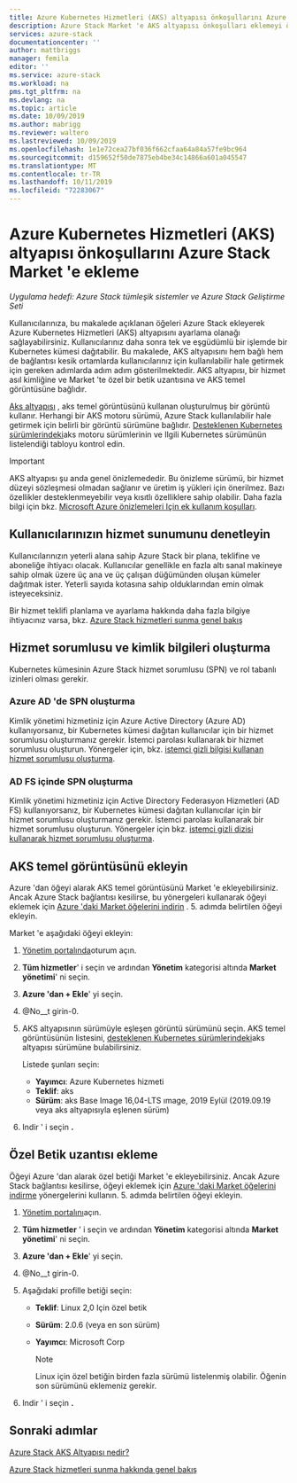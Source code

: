 ```yaml
---
title: Azure Kubernetes Hizmetleri (AKS) altyapısı önkoşullarını Azure Stack Market 'e ekleyin | Microsoft Docs
description: Azure Stack Market 'e AKS altyapısı önkoşulları eklemeyi öğrenin.
services: azure-stack
documentationcenter: ''
author: mattbriggs
manager: femila
editor: ''
ms.service: azure-stack
ms.workload: na
pms.tgt_pltfrm: na
ms.devlang: na
ms.topic: article
ms.date: 10/09/2019
ms.author: mabrigg
ms.reviewer: waltero
ms.lastreviewed: 10/09/2019
ms.openlocfilehash: 1e1e72cea27bf036f662cfaa64a84a57fe9bc964
ms.sourcegitcommit: d159652f50de7875eb4be34c14866a601a045547
ms.translationtype: MT
ms.contentlocale: tr-TR
ms.lasthandoff: 10/11/2019
ms.locfileid: "72283067"
---
```

# <a name="add-the-azure-kubernetes-services-aks-engine-prerequisites-to-the-azure-stack-marketplace"></a>Azure Kubernetes Hizmetleri (AKS) altyapısı önkoşullarını Azure Stack Market 'e ekleme

*Uygulama hedefi: Azure Stack tümleşik sistemler ve Azure Stack Geliştirme Seti*

Kullanıcılarınıza, bu makalede açıklanan öğeleri Azure Stack ekleyerek Azure Kubernetes Hizmetleri (AKS) altyapısını ayarlama olanağı sağlayabilirsiniz. Kullanıcılarınız daha sonra tek ve eşgüdümlü bir işlemde bir Kubernetes kümesi dağıtabilir. Bu makalede, AKS altyapısını hem bağlı hem de bağlantısı kesik ortamlarda kullanıcılarınız için kullanılabilir hale getirmek için gereken adımlarda adım adım gösterilmektedir. AKS altyapısı, bir hizmet asıl kimliğine ve Market 'te özel bir betik uzantısına ve AKS temel görüntüsüne bağlıdır.

[Aks altyapısı](https://github.com/Azure/aks-engine) , aks temel görüntüsünü kullanan oluşturulmuş bir görüntü kullanır. Herhangi bir AKS motoru sürümü, Azure Stack kullanılabilir hale getirmek için belirli bir görüntü sürümüne bağlıdır. [Desteklenen Kubernetes sürümlerindeki](https://github.com/Azure/aks-engine/blob/master/docs/topics/azure-stack.md#supported-kubernetes-versions)aks motoru sürümlerinin ve Ilgili Kubernetes sürümünün listelendiği tabloyu kontrol edin.

> [!IMPORTANT]
> AKS altyapısı şu anda genel önizlemededir.
> Bu önizleme sürümü, bir hizmet düzeyi sözleşmesi olmadan sağlanır ve üretim iş yükleri için önerilmez. Bazı özellikler desteklenmeyebilir veya kısıtlı özelliklere sahip olabilir. Daha fazla bilgi için bkz. [Microsoft Azure önizlemeleri Için ek kullanım koşulları](https://azure.microsoft.com/support/legal/preview-supplemental-terms/).

## <a name="check-your-users-service-offering"></a>Kullanıcılarınızın hizmet sunumunu denetleyin

Kullanıcılarınızın yeterli alana sahip Azure Stack bir plana, teklifine ve aboneliğe ihtiyacı olacak. Kullanıcılar genellikle en fazla altı sanal makineye sahip olmak üzere üç ana ve üç çalışan düğümünden oluşan kümeler dağıtmak ister. Yeterli sayıda kotasına sahip olduklarından emin olmak isteyeceksiniz.

Bir hizmet teklifi planlama ve ayarlama hakkında daha fazla bilgiye ihtiyacınız varsa, bkz. [Azure Stack hizmetleri sunma genel bakış](service-plan-offer-subscription-overview.md)

## <a name="create-a-service-principal-and-credentials"></a>Hizmet sorumlusu ve kimlik bilgileri oluşturma

Kubernetes kümesinin Azure Stack hizmet sorumlusu (SPN) ve rol tabanlı izinleri olması gerekir.

### <a name="create-an-spn-in-azure-ad"></a>Azure AD 'de SPN oluşturma

Kimlik yönetimi hizmetiniz için Azure Active Directory (Azure AD) kullanıyorsanız, bir Kubernetes kümesi dağıtan kullanıcılar için bir hizmet sorumlusu oluşturmanız gerekir. İstemci parolası kullanarak bir hizmet sorumlusu oluşturun. Yönergeler için, bkz. [istemci gizli bilgisi kullanan hizmet sorumlusu oluşturma](azure-stack-create-service-principals.md#create-a-service-principal-that-uses-a-client-secret-credential).

### <a name="create-an-spn-in-ad-fs"></a>AD FS içinde SPN oluşturma

Kimlik yönetimi hizmetiniz için Active Directory Federasyon Hizmetleri (AD FS) kullanıyorsanız, bir Kubernetes kümesi dağıtan kullanıcılar için bir hizmet sorumlusu oluşturmanız gerekir. İstemci parolası kullanarak bir hizmet sorumlusu oluşturun. Yönergeler için bkz. [istemci gizli dizisi kullanarak hizmet sorumlusu oluşturma](azure-stack-create-service-principals.md#create-a-service-principal-that-uses-client-secret-credentials).

## <a name="add-the-aks-base-image"></a>AKS temel görüntüsünü ekleyin

Azure 'dan öğeyi alarak AKS temel görüntüsünü Market 'e ekleyebilirsiniz. Ancak Azure Stack bağlantısı kesilirse, bu yönergeleri kullanarak öğeyi eklemek için [Azure 'daki Market öğelerini indirin](https://docs.microsoft.com/azure-stack/operator/azure-stack-download-azure-marketplace-item?view=azs-1908#disconnected-or-a-partially-connected-scenario) . 5\. adımda belirtilen öğeyi ekleyin.

Market 'e aşağıdaki öğeyi ekleyin:

1. [Yönetim portalında](https://adminportal.local.azurestack.external)oturum açın.

1. **Tüm hizmetler**' i seçin ve ardından **Yönetim** kategorisi altında **Market yönetimi**' ni seçin.

1. **Azure 'dan + Ekle**' yi seçin.

1. @No__t girin-0.

1. AKS altyapısının sürümüyle eşleşen görüntü sürümünü seçin. AKS temel görüntüsünün listesini, [desteklenen Kubernetes sürümlerindeki](https://github.com/Azure/aks-engine/blob/master/docs/topics/azure-stack.md#supported-kubernetes-versions)aks altyapısı sürümüne bulabilirsiniz. 

    Listede şunları seçin:
    - **Yayımcı**: Azure Kubernetes hizmeti
    - **Teklif**: aks
    - **Sürüm**: aks Base Image 16,04-LTS ımage, 2019 Eylül (2019.09.19 veya aks altyapısıyla eşlenen sürüm)

1. Indir ' i seçin **.**

## <a name="add-a-custom-script-extension"></a>Özel Betik uzantısı ekleme

Öğeyi Azure 'dan alarak özel betiği Market 'e ekleyebilirsiniz. Ancak Azure Stack bağlantısı kesilirse, öğeyi eklemek için [Azure 'daki Market öğelerini indirme](https://docs.microsoft.com/azure-stack/operator/azure-stack-download-azure-marketplace-item?view=azs-1908#disconnected-or-a-partially-connected-scenario) yönergelerini kullanın.  5\. adımda belirtilen öğeyi ekleyin.

1. [Yönetim portalını](https://adminportal.local.azurestack.external)açın.

1. **Tüm hizmetler** ' i seçin ve ardından **Yönetim** kategorisi altında **Market yönetimi**' ni seçin.

1. **Azure 'dan + Ekle**' yi seçin.

1. @No__t girin-0.

1. Aşağıdaki profille betiği seçin:
   - **Teklif**: Linux 2,0 Için özel betik
   - **Sürüm**: 2.0.6 (veya en son sürüm)
   - **Yayımcı**: Microsoft Corp

     > [!Note]  
     > Linux için özel betiğin birden fazla sürümü listelenmiş olabilir. Öğenin son sürümünü eklemeniz gerekir.

1. Indir ' i seçin **.**

## <a name="next-steps"></a>Sonraki adımlar

[Azure Stack AKS Altyapısı nedir?](../user/azure-stack-kubernetes-aks-engine-overview.md)

[Azure Stack hizmetleri sunma hakkında genel bakış](service-plan-offer-subscription-overview.md)
